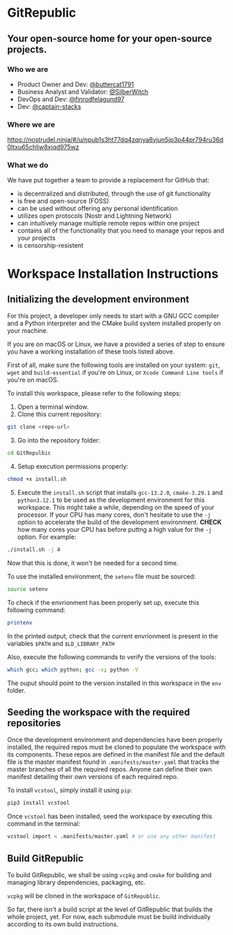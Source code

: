 # GitRepublic
## Your open-source home for your open-source projects.

### Who we are
- Product Owner and Dev: [@buttercat1791](https://github.com/buttercat1791)
- Business Analyst and Validator: [@SilberWitch](https://github.com/silberwitch)
- DevOps and Dev: [@finrodfelagund97](https://github.com/finrodfelagund97)
- Dev: [@captain-stacks](https://github.com/captain-stacks)

### Where we are
https://nostrudel.ninja/#/u/npub1s3ht77dq4zqnya8vjun5jp3p44pr794ru36d0ltxu65chljw8xjqd975wz

### What we do
We have put together a team to provide a replacement for GitHub that:
- is decentralized and distributed, through the use of git functionality
- is free and open-source (FOSS)
- can be used without offering any personal identification
- utilizes open protocols (Nostr and Lightning Network)
- can intuitively manage multiple remote repos within one project
- contains all of the functionality that you need to manage your repos and your projects
- is censorship-resistent

# Workspace Installation Instructions
## Initializing the development environment
For this project, a developer only needs to start with a GNU GCC compiler and a Python interpreter and the CMake build system installed properly on your machine.

If you are on macOS or Linux, we have a provided a series of step to ensure you have a working installation
of these tools listed above.

First of all, make sure the following tools are installed on your system: `git`, `wget` and `build-essential` if you're on Linux, or `Xcode Command Line tools` if you're on macOS.

To install this workspace, please refer to the following steps:

1. Open a terminal window.
2. Clone this current repository:
```bash
git clone <repo-url>
```

3. Go into the repository folder:
```bash
cd GitRepulbic
```

4. Setup execution permissions properly:
```bash
chmod +x install.sh
```

5. Execute the `install.sh` script that installs `gcc-13.2.0`, `cmake-3.29.1` and `python3.12.1`
to be used as the development environment for this workspace. This might take a while, depending on the speed of your processor. If your CPU has many cores, don't hesitate to use the `-j` option to accelerate the build of the development environment. **CHECK** how many cores your CPU has before puttng a high value for the `-j` option. For example:
```bash
./install.sh -j 4
```

Now that this is done, it won't be needed for a second time.

To use the installed environment, the `setenv` file must be sourced:
```bash
source setenv
```

To check if the envrionment has been properly set up, execute this following command:
```bash
printenv
```
In the printed output, check that the current envrionment is present in the variables `$PATH` and `$LD_LIBRARY_PATH`

Also, execute the following commands to verify the versions of the tools:
```bash
which gcc; which python; gcc -v; python -V
```
The ouput should point to the version installed in this workspace in the `env` folder.


## Seeding the workspace with the required repositories

Once the development environment and dependencies have been properly installed, the required repos must be cloned to populate the workspace with its components. These repos are defined in the manifest file and the default file is the master manifest found in `.manifests/master.yaml` that tracks the master branches of all the required repos. Anyone can define their own manifest detailing their own versions of each required repo.

To install `vcstool`, simply install it using `pip`:
```bash
pip3 install vcstool
```

Once `vcstool` has been installed, seed the workspace by executing this command in the terminal:

```bash
vcstool import < .manifests/master.yaml # or use any other manifest
```

## Build GitRepublic
To build GitRepublic, we shall be using `vcpkg` and `cmake` for building and managing library dependencies, packaging, etc.

`vcpkg` will be cloned in the workspace of `GitRepublic`.

So far, there isn't a build script at the level of GitRepublic that builds the whole project, yet.
For now, each submodule must be build individually according to its own build instructions.
